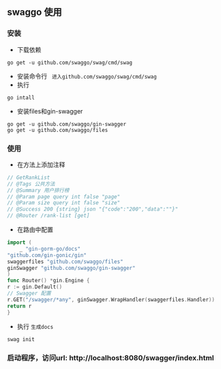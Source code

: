 ## swaggo 使用
### 安装
- 下载依赖
```shell
go get -u github.com/swaggo/swag/cmd/swag
```
- 安装命令行
` 进入github.com/swaggo/swag/cmd/swag`
- 执行 
```shell
go intall
```
- 安装files和gin-swagger
```shell
go get -u github.com/swaggo/gin-swagger
go get -u github.com/swaggo/files
```
### 使用
- 在方法上添加注释
```go
// GetRankList
// @Tags 公共方法
// @Summary 用户排行榜
// @Param page query int false "page"
// @Param size query int false "size"
// @Success 200 {string} json "{"code":"200","data":""}"
// @Router /rank-list [get]
```
- 在路由中配置
```go
import (
	_ "gin-gorm-go/docs"
"github.com/gin-gonic/gin"
swaggerfiles "github.com/swaggo/files"
ginSwagger "github.com/swaggo/gin-swagger"
)
func Router() *gin.Engine {
r := gin.Default()
// Swagger 配置
r.GET("/swagger/*any", ginSwagger.WrapHandler(swaggerfiles.Handler))
return r
}
```
- 执行 `生成docs`
```shell
swag init
```
### 启动程序，访问url: http://localhost:8080/swagger/index.html



